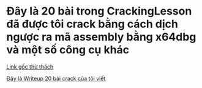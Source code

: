 # Đây là 20 bài trong CrackingLesson đã được tôi crack bằng cách dịch ngược ra mã assembly bằng x64dbg và một số công cụ khác

[Link gốc thử thách](https://crackinglessons.com/category/challenges/)

[Đây là Writeup 20 bài crack của tôi viết](https://hackmd.io/@AowPhwc/BJTf7Ea56)

